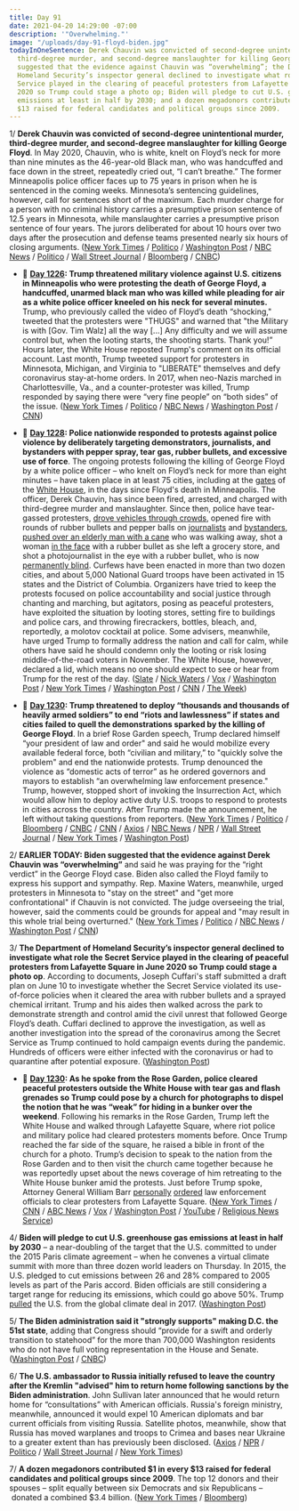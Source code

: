 ```yaml
---
title: Day 91
date: 2021-04-20 14:29:00 -07:00
description: '"Overwhelming."'
image: "/uploads/day-91-floyd-biden.jpg"
todayInOneSentence: Derek Chauvin was convicted of second-degree unintentional murder,
  third-degree murder, and second-degree manslaughter for killing George Floyd; Biden
  suggested that the evidence against Chauvin was “overwhelming”; the Department of
  Homeland Security’s inspector general declined to investigate what role the Secret
  Service played in the clearing of peaceful protesters from Lafayette Square in June
  2020 so Trump could stage a photo op; Biden will pledge to cut U.S. greenhouse gas
  emissions at least in half by 2030; and a dozen megadonors contributed $1 in every
  $13 raised for federal candidates and political groups since 2009.
---
```


1/ **Derek Chauvin was convicted of second-degree unintentional murder, third-degree murder, and second-degree manslaughter for killing George Floyd**. In May 2020, Chauvin, who is white, knelt on Floyd’s neck for more than nine minutes as the 46-year-old Black man, who was handcuffed and face down in the street, repeatedly cried out, “I can’t breathe.” The former Minneapolis police officer faces up to 75 years in prison when he is sentenced in the coming weeks. Minnesota’s sentencing guidelines, however, call for sentences short of the maximum. Each murder charge for a person with no criminal history carries a presumptive prison sentence of 12.5 years in Minnesota, while manslaughter carries a presumptive prison sentence of four years. The jurors deliberated for about 10 hours over two days after the prosecution and defense teams presented nearly six hours of closing arguments. ([New York Times](https://www.nytimes.com/live/2021/04/20/us/derek-chauvin-verdict-george-floyd) / [Politico](https://www.politico.com/news/2021/04/20/derek-chauvin-trial-verdict-george-floyd-483535) / [Washington Post](https://www.washingtonpost.com/nation/2021/04/20/derek-chauvin-trial-verdict/) / [NBC News](https://www.nbcnews.com/news/us-news/derek-chauvin-verdict-reached-trial-over-george-floyd-s-death-n1264565) / [Politico](https://www.politico.com/news/2021/04/20/derek-chauvin-trial-verdict-george-floyd-483535) / [Wall Street Journal](https://www.wsj.com/livecoverage/derek-chauvin-trial-verdict) / [Bloomberg](https://www.bloomberg.com/news/articles/2021-04-20/jury-reaches-verdict-in-george-floyd-murder-case-chauvin-update?srnd=premium&sref=MIBMEEoj) / [CNBC](https://www.cnbc.com/2021/04/20/derek-chauvin-trial-verdict.html))

* 📌 **[Day 1226](https://whatthefuckjusthappenedtoday.com/2020/05/29/day-1226/#1-trump-threatened-military-violence): Trump threatened military violence against U.S. citizens in Minneapolis who were protesting the death of George Floyd, a handcuffed, unarmed black man who was killed while pleading for air as a white police officer kneeled on his neck for several minutes.** Trump, who previously called the video of Floyd’s death “shocking," tweeted that the protesters were "THUGS" and warned that "the Military is with \[Gov. Tim Walz\] all the way \[...\] Any difficulty and we will assume control but, when the looting starts, the shooting starts. Thank you!” Hours later, the White House reposted Trump's comment on its official account. Last month, Trump tweeted support for protesters in Minnesota, Michigan, and Virginia to "LIBERATE" themselves and defy coronavirus stay-at-home orders. In 2017, when neo-Nazis marched in Charlottesville, Va., and a counter-protester was killed, Trump responded by saying there were “very fine people” on “both sides” of the issue. ([New York Times](https://www.nytimes.com/2020/05/29/us/politics/trump-looting-shooting.html) / [Politico](https://www.politico.com/news/2020/05/29/trump-threatens-to-unleash-gunfire-on-minnesota-protesters-288406) / [NBC News](https://www.nbcnews.com/politics/donald-trump/twitter-says-trump-violated-rules-against-glorifying-violence-places-public-n1217591) / [Washington Post](https://www.washingtonpost.com/nation/2020/05/29/trump-minneapolis-twitter-protest/) / [CNN](https://edition.cnn.com/2020/05/29/tech/trump-twitter-minneapolis/))

* 📌 **[Day 1228](https://whatthefuckjusthappenedtoday.com/2020/05/31/day-1228/#1-police-nationwide-responded-to-pro): Police nationwide responded to protests against police violence by deliberately targeting demonstrators, journalists, and bystanders with pepper spray, tear gas, rubber bullets, and excessive use of force**. The ongoing protests following the killing of George Floyd by a white police officer – who knelt on Floyd’s neck for more than eight minutes – have taken place in at least 75 cities, including at the [gates](https://www.washingtonpost.com/local/public-safety/trump-accuses-dc-mayor-of-refusing-to-help-secret-service-at-white-house-demonstration-over-killing-of-george-floyd/2020/05/30/9bb59212-a276-11ea-9590-1858a893bd59_story.html) of the [White House](https://www.nbcnews.com/politics/donald-trump/police-use-pepper-spray-protesters-gather-near-white-house-after-n1219751), in the days since Floyd's death in Minneapolis. The officer, Derek Chauvin, has since been fired, arrested, and charged with third-degree murder and manslaughter. Since then, police have tear-gassed protesters, [drove vehicles through crowds](https://www.cnn.com/2020/05/31/us/nypd-truck-george-floyd-protest/index.html), opened fire with rounds of rubber bullets and pepper balls on [journalists](https://www.vox.com/identities/2020/5/31/21276013/police-targeted-journalists-covering-george-floyd-protests) and [bystanders](https://twitter.com/tkerssen/status/1266921821653385225), [pushed over an elderly man with a cane](https://www.youtube.com/watch?v=rKeNdcMhoZE) who was walking away, shot a woman [in the face](https://twitter.com/KevinRKrause/status/1266898396339675137) with a rubber bullet as she left a grocery store, and shot a photojournalist in the eye with a rubber bullet, who is now [permanently blind](https://twitter.com/KillerMartinis/status/1266786161143537669?ref_src=twsrc%5Etfw%7Ctwcamp%5Etweetembed%7Ctwterm%5E1266786161143537669%7Ctwgr%5E&ref_url=https%3A%2F%2Fwww.vox.com%2Fidentities%2F2020%2F5%2F31%2F21276013%2Fpolice-targeted-journalists-covering-george-floyd-protests). Curfews have been enacted in more than two dozen cities, and about 5,000 National Guard troops have been activated in 15 states and the District of Columbia. Organizers have tried to keep the protests focused on police accountability and social justice through chanting and marching, but agitators, posing as peaceful protesters, have exploited the situation by looting stores, setting fire to buildings and police cars, and throwing firecrackers, bottles, bleach, and, reportedly, a molotov cocktail at police. Some advisers, meanwhile, have urged Trump to formally address the nation and call for calm, while others have said he should condemn only the looting or risk losing middle-of-the-road voters in November. The White House, however, declared a lid, which means no one should expect to see or hear from Trump for the rest of the day. ([Slate](https://slate.com/news-and-politics/2020/05/george-floyd-protests-police-violence.html?via=taps_top) / [Nick Waters](https://www.bellingcat.com/news/americas/2020/05/31/us-law-enforcement-are-deliberately-targeting-journalists-during-george-floyd-protests/) / [Vox](https://www.vox.com/2020/5/30/21275507/minneapolis-george-floyd-protests-police-violence) / [Washington Post](https://www.washingtonpost.com/politics/police-turn-more-aggressive-against-protesters-and-bystanders-alike-adding-to-violence-and-chaos/2020/05/31/588ad218-a32f-11ea-b619-3f9133bbb482_story.html) / [New York Times](https://www.nytimes.com/2020/05/30/us/minneapolis-floyd-protests.html?action=click&module=Spotlight&pgtype=Homepage) / [Washington Post](https://www.washingtonpost.com/nation/2020/05/31/george-floyd-protests-live-updates/) / [CNN](https://www.cnn.com/2020/05/31/politics/trump-protests-george-floyd/index.html) / [The Week](https://theweek.com/speedreads/917390/white-house-reportedly-divided-over-whether-trump-should-address-nation-amid-protests))

* 📌 **[Day 1230](https://whatthefuckjusthappenedtoday.com/2020/06/02/day-1230/#1-trump-threatened-to-deploy-%E2%80%9Cthousa): Trump threatened to deploy “thousands and thousands of heavily armed soldiers” to end “riots and lawlessness” if states and cities failed to quell the demonstrations sparked by the killing of George Floyd**. In a brief Rose Garden speech, Trump declared himself “your president of law and order" and said he would mobilize every available federal force, both “civilian and military,” to "quickly solve the problem" and end the nationwide protests. Trump denounced the violence as “domestic acts of terror” as he ordered governors and mayors to establish “an overwhelming law enforcement presence." Trump, however, stopped short of invoking the Insurrection Act, which would allow him to deploy active duty U.S. troops to respond to protests in cities across the country. After Trump made the announcement, he left without taking questions from reporters.  ([New York Times](https://www.nytimes.com/2020/06/01/us/politics/trump-governors.html) /  [Politico](https://www.politico.com/news/2020/06/01/trump-slams-governors-as-weak-crackdown-on-protests-294023) / [Bloomberg](https://www.bloomberg.com/news/articles/2020-06-01/trump-to-speak-at-white-house-amid-violent-nationwide-protests?srnd=premium&sref=MIBMEEoj) / [CNBC](https://www.cnbc.com/2020/06/01/trump-threatens-to-deploy-military-as-george-floyd-protests-continue-to-shake-the-us.html) / [CNN](https://www.cnn.com/2020/06/01/politics/donald-trump-national-address-race/index.html) / [Axios](https://www.axios.com/donald-trump-law-order-white-house-walk-a2d5ecb8-442c-4ab8-b845-b293ffad6710.html) / [NBC News](https://www.nbcnews.com/politics/politics-news/trump-considering-move-invoke-insurrection-act-n1221326) / [NPR](https://www.npr.org/2020/06/02/867565338/governors-push-back-on-trumps-threat-to-deploy-federal-troops-to-quell-unrest) / [Wall Street Journal](https://www.wsj.com/articles/minneapolis-unrest-subsides-as-cities-rage-over-death-of-george-floyd-11591018710?mod=breakingnews) / [New York Times](https://www.nytimes.com/2020/06/01/us/floyd-protests-live.html) / [Washington Post](https://www.washingtonpost.com/local/washington-dc-protest-white-house-george-floyd/2020/06/01/6b193d1c-a3c9-11ea-bb20-ebf0921f3bbd_story.html))

2/ **EARLIER TODAY: Biden suggested that the evidence against Derek Chauvin was “overwhelming”** and said he was praying for the “right verdict” in the George Floyd case. Biden also called the Floyd family to express his support and sympathy. Rep. Maxine Waters, meanwhile, urged protesters in Minnesota to "stay on the street" and "get more confrontational" if Chauvin is not convicted. The judge overseeing the trial, however, said the comments could be grounds for appeal and "may result in this whole trial being overturned." ([New York Times](https://www.nytimes.com/2021/04/20/us/biden-calls-george-floyd-family.html?action=click&module=Top%20Stories&pgtype=Homepage) / [Politico](https://www.politico.com/news/2021/04/20/biden-chauvin-trial-guilty-verdict-483463) / [NBC News](https://www.nbcnews.com/news/us-news/president-biden-called-george-floyd-s-family-say-he-praying-n1264612) / [Washington Post](https://www.washingtonpost.com/politics/2021/04/20/joe-biden-live-updates/#link-JA3ASZGJBVCF7FTBO6A2EHW3MA) / [CNN](https://www.washingtonpost.com/politics/2021/04/20/joe-biden-live-updates/))

3/ **The Department of Homeland Security’s inspector general declined to investigate what role the Secret Service played in the clearing of peaceful protesters from Lafayette Square in June 2020 so Trump could stage a photo op**. According to documents, Joseph Cuffari's staff submitted a draft plan on June 10 to investigate whether the Secret Service violated its use-of-force policies when it cleared the area with rubber bullets and a sprayed chemical irritant. Trump and his aides then walked across the park to demonstrate strength and control amid the civil unrest that followed George Floyd’s death. Cuffari declined to approve the investigation, as well as another investigation into the spread of the coronavirus among the Secret Service as Trump continued to hold campaign events during the pandemic. Hundreds of officers were either infected with the coronavirus or had to quarantine after potential exposure. ([Washington Post](https://www.washingtonpost.com/politics/secret-service-trump-inspector-general/2021/04/19/87f20cc6-9eea-11eb-9d05-ae06f4529ece_story.html))

* 📌 **[Day 1230](https://whatthefuckjusthappenedtoday.com/2020/06/02/day-1230/#2-as-he-spoke-from-the-rose-garden-p): As he spoke from the Rose Garden, police cleared peaceful protesters outside the White House with tear gas and flash grenades so Trump could pose by a church for photographs to dispel the notion that he was “weak” for hiding in a bunker over the weekend**. Following his remarks in the Rose Garden, Trump left the White House and walked through Lafayette Square, where riot police and military police had cleared protesters moments before. Once Trump reached the far side of the square, he raised a bible in front of the church for a photo. Trump’s decision to speak to the nation from the Rose Garden and to then visit the church came together because he was reportedly upset about the news coverage of him retreating to the White House bunker amid the protests. Just before Trump spoke, Attorney General William Barr [personally](https://www.washingtonpost.com/politics/barr-personally-ordered-removal-of-protesters-near-white-house-leading-to-use-of-force-against-largely-peaceful-crowd/2020/06/02/0ca2417c-a4d5-11ea-b473-04905b1af82b_story.html) [ordered](https://www.cnn.com/2020/06/02/politics/barr-protests-white-house/index.html) law enforcement officials to clear protesters from Lafayette Square. ([New York Times](https://www.nytimes.com/2020/06/01/us/politics/trump-st-johns-church-bible.html) / [CNN](https://www.cnn.com/2020/06/01/politics/cnntv-bishop-trump-photo-op/index.html) / [ABC News](https://abcnews.go.com/Politics/national-guard-troops-deployed-white-house-trump-calls/story?id=71004151) / [Vox](https://www.vox.com/2020/6/1/21277610/monday-lafayette-square-tear-gas) / [Washington Post](https://www.washingtonpost.com/politics/inside-the-push-to-tear-gas-protesters-ahead-of-a-trump-photo-op/2020/06/01/4b0f7b50-a46c-11ea-bb20-ebf0921f3bbd_story.html) / [YouTube](https://www.youtube.com/watch?v=zQCHvK_pB7U) / [Religious News Service](https://religionnews.com/2020/06/02/ahead-of-trump-bible-photo-op-police-forcibly-expel-priest-from-st-johns-church-near-white-house/))

4/ **Biden will pledge to cut U.S. greenhouse gas emissions at least in half by 2030** – a near-doubling of the target that the U.S. committed to under the 2015 Paris climate agreement – when he convenes a virtual climate summit with more than three dozen world leaders on Thursday. In 2015, the U.S. pledged to cut emissions between 26 and 28% compared to 2005 levels as part of the Paris accord. Biden officials are still considering a target range for reducing its emissions, which could go above 50%. Trump [pulled](https://whatthefuckjusthappenedtoday.com/2017/06/01/Day-133/#1-trump-pulled-the-us-from-the-paris) the U.S. from the global climate deal in 2017. ([Washington Post](https://www.washingtonpost.com/climate-environment/2021/04/20/biden-climate-change/))

5/ **The Biden administration said it "strongly supports" making D.C. the 51st state**, adding that Congress should “provide for a swift and orderly transition to statehood” for the more than 700,000 Washington residents who do not have full voting representation in the House and Senate. ([Washington Post](https://www.washingtonpost.com/local/dc-politics/biden-dc-statehood-position/2021/04/20/31b86b92-a1e3-11eb-85fc-06664ff4489d_story.html) / [CNBC](https://www.cnbc.com/2021/04/20/biden-administration-backs-dc-statehood-urges-swift-action-as-house-prepares-to-vote-on-bill.html))

6/ **The U.S. ambassador to Russia initially refused to leave the country after the Kremlin "advised" him to return home following sanctions by the Biden administration**. John Sullivan later announced that he would return home for “consultations” with American officials. Russia's foreign ministry, meanwhile, announced it would expel 10 American diplomats and bar current officials from visiting Russia.
Satellite photos, meanwhile, show that Russia has moved warplanes and troops to Crimea and bases near Ukraine to a greater extent than has previously been disclosed. ([Axios](https://www.axios.com/john-sullivan-ambassador-russia-sanctions-5215f137-c473-42f8-a6ac-a49cf5b1f4b4.html) / [NPR](https://www.npr.org/2021/04/20/989032519/u-s-ambassador-to-russia-returns-to-washington-as-relations-sour-further) / [Politico](https://www.politico.com/news/2021/04/20/us-ambassador-russia-returning-washington-483409) / [Wall Street Journal](https://www.wsj.com/articles/satellite-images-show-russias-expanding-ukraine-buildup-11618917238?mod=djemalertNEWS) / [New York Times](https://www.nytimes.com/2021/04/20/world/europe/-ukraine-russia-putin-invasion.html))

7/ **A dozen megadonors contributed $1 in every $13 raised for federal candidates and political groups since 2009**. The top 12 donors and their spouses – split equally between six Democrats and six Republicans – donated a combined $3.4 billion. ([New York Times](https://www.nytimes.com/2021/04/20/us/politics/megadonors-political-spending.html) / [Bloomberg](https://www.bloomberg.com/news/articles/2021-04-20/top-12-political-donors-give-1-of-every-13-watchdog-says?srnd=politics-vp))